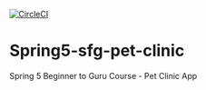 [![CircleCI](https://circleci.com/gh/stevenmcdermott8/Spring5-sfg-pet-clinic.svg?style=svg)](https://circleci.com/gh/stevenmcdermott8/Spring5-sfg-pet-clinic)

# Spring5-sfg-pet-clinic
Spring 5 Beginner to Guru Course - Pet Clinic App

